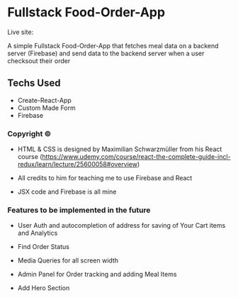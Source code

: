 # Fullstack Food-Order-App

Live site:

A simple Fullstack Food-Order-App that fetches meal data on a backend server (Firebase) and send data to the backend server when a user checksout their order

## Techs Used

- Create-React-App
- Custom Made Form
- Firebase

### Copyright ©

- HTML & CSS is designed by Maximilian Schwarzmüller from his React course (https://www.udemy.com/course/react-the-complete-guide-incl-redux/learn/lecture/25600058#overview)

- All credits to him for teaching me to use Firebase and React
- JSX code and Firebase is all mine

### Features to be implemented in the future

- User Auth and autocompletion of address for saving of Your Cart items and Analytics

- Find Order Status

- Media Queries for all screen width

- Admin Panel for Order tracking and adding Meal Items

- Add Hero Section
